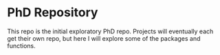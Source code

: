 # PhD Repository

This repo is the initial exploratory PhD repo. Projects will eventually each get their own repo, but here I will explore some of the packages and functions.